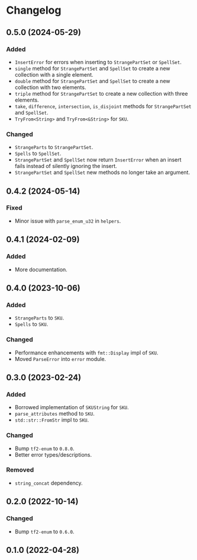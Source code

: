 # Changelog

## 0.5.0 (2024-05-29)

### Added
- `InsertError` for errors when inserting to `StrangePartSet` or `SpellSet`.
- `single` method for `StrangePartSet` and `SpellSet` to create a new collection with a single element.
- `double` method for `StrangePartSet` and `SpellSet` to create a new collection with two elements.
- `triple` method for `StrangePartSet` to create a new collection with three elements.
- `take`, `difference`, `intersection`, `is_disjoint` methods for `StrangePartSet` and `SpellSet`.
- `TryFrom<String>` and `TryFrom<&String>` for `SKU`.

### Changed
- `StrangeParts` to `StrangePartSet`.
- `Spells` to `SpellSet`.
- `StrangePartSet` and `SpellSet` now return `InsertError` when an insert fails instead of silently ignoring the insert.
- `StrangePartSet` and `SpellSet` new methods no longer take an argument.

## 0.4.2 (2024-05-14)

### Fixed
- Minor issue with `parse_enum_u32` in `helpers`.

## 0.4.1 (2024-02-09)

### Added
- More documentation.

## 0.4.0 (2023-10-06)

### Added
- `StrangeParts` to `SKU`.
- `Spells` to `SKU`.

### Changed
- Performance enhancements with `fmt::Display` impl of `SKU`.
- Moved `ParseError` into `error` module.

## 0.3.0 (2023-02-24)

### Added
- Borrowed implementation of `SKUString` for `SKU`.
- `parse_attributes` method to `SKU`.
- `std::str::FromStr` impl to `SKU`.

### Changed
- Bump `tf2-enum` to `0.8.0`.
- Better error types/descriptions.

### Removed
- `string_concat` dependency.

## 0.2.0 (2022-10-14)

### Changed
- Bump `tf2-enum` to `0.6.0`.

## 0.1.0 (2022-04-28)